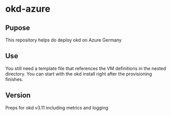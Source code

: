 # okd-azure
## Pupose
This repository helps do deploy okd on Azure Germany

## Use
You still need a template file that references the VM definitions in the nested directory. You can start with the okd install right after the provisioning finishes.

## Version
Preps for okd v3.11 including metrics and logging